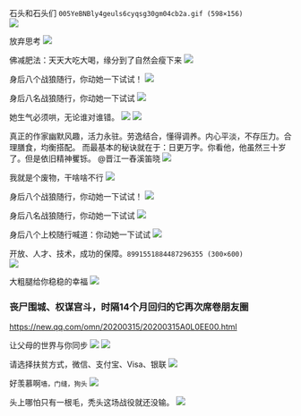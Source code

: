 石头和石头们
`005YeBNBly4geuls6cyqsg30gm04cb2a.gif (598×156)`<br>
![](https://wx3.sinaimg.cn/large/005YeBNBly4geuls6cyqsg30gm04cb2a.gif)

放弃思考
![](https://wx3.sinaimg.cn/large/b10c1bc2ly1geun000ujag20u00u0tea.gif)

佛减肥法：天天大吃大喝，缘分到了自然会瘦下来
![](https://wx4.sinaimg.cn/large/708cefb1ly1gesxl12n4mg20j60ga47a.gif)

身后八个战狼随行，你动她一下试试！
![](https://s3.pfp.sina.net/ea/ad/7/3/75a570162bfa0fe3f6588fc6e3fd98cf.gif)

身后八名战狼随行，你动她一下试试
![](http://s3.pfp.sina.net/ea/ad/2/7/523255220c3031a6c0f58009016c2d58.jpg)

她生气必须哄，无论谁对谁错。
![](http://img3.imgtn.bdimg.com/it/u=3303986871,3023074738&fm=26&gp=0.jpg)
![](https://ss3.bdstatic.com/70cFv8Sh_Q1YnxGkpoWK1HF6hhy/it/u=3303986871,3023074738&fm=26&gp=0.jpg)

真正的作家幽默风趣，活力永驻。劳逸结合，懂得调养。内心平淡，不存压力。合理膳食，均衡搭配。
而最基本的秘诀就在于：日更万字。你看他，他虽然三十岁了。但是依旧精神矍铄。
@晋江一舂溪笛晓
![](https://wx4.sinaimg.cn/large/005B6PjLly1gdsetdqm4ej30u00trn02.jpg)

我就是个废物，干啥啥不行
![](https://wx1.sinaimg.cn/large/007rner3ly1ge4v9j50v1j308c08cq2y.jpg)

身后八个战狼随行，你动她一下试试！
![](https://s3.pfp.sina.net/ea/ad/7/3/75a570162bfa0fe3f6588fc6e3fd98cf.gif)

身后八名战狼随行，你动她一下试试
![](http://s3.pfp.sina.net/ea/ad/2/7/523255220c3031a6c0f58009016c2d58.jpg)

身后八个上校随行喊道：你动她一下试试
![](https://s3.pfp.sina.net/ea/ad/11/12/a483e38acdec3f3b2a13898e454c8ee8.gif)

开放、人才、技术，成功的保障。`8991551884487296355 (300×600)`<br>
![](https://tpc.googlesyndication.com/simgad/8991551884487296355)

大粗腿给你稳稳的幸福
![](https://img.alicdn.com/imgextra/i4/2201443756385/O1CN01e8LElS1x2NS5WwWoj_!!2201443756385.jpg)

### 丧尸围城、权谋宫斗，时隔14个月回归的它再次席卷朋友圈
https://new.qq.com/omn/20200315/20200315A0L0EE00.html

让父母的世界与你同步
![](http://pc1.gtimg.com/softmgr/myapp/assets/images/2018-01.jpg)
![](http://pc1.gtimg.com/softmgr/myapp/assets/images/2018-02.jpg)

请选择扶贫方式，微信、支付宝、Visa、银联
![](https://wx2.sinaimg.cn/large/b10c1bc2ly1ge47tf5gb5j208c08cjtb.jpg)

好羡慕啊`墙，门缝，狗头`
![](https://wx2.sinaimg.cn/large/006EyLajly1gdpy6ztu8jg30ge0gejxx.gif)

头上哪怕只有一根毛，秃头这场战役就还没输。
![](https://wx2.sinaimg.cn/large/b10c1bc2ly1gbzks2dg5hj208c08c3z7.jpg)

